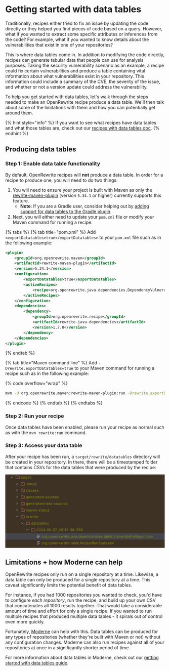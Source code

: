 # Getting started with data tables

Traditionally, recipes either tried to fix an issue by updating the code directly or they helped you find pieces of code based on a query. However, what if you wanted to extract some specific attributes or inferences from the code? For example, what if you wanted to know details about the vulnerabilities that exist in one of your repositories?

This is where data tables come in. In addition to modifying the code directly, recipes can generate tabular data that people can use for analysis purposes. Taking the security vulnerability scenario as an example, a recipe could fix certain vulnerabilities and produce a table containing vital information about what vulnerabilities exist in your repository. This information could include a summary of the CVE, the severity of the issue, and whether or not a version update could address the vulnerability.

To help you get started with data tables, let's walk through the steps needed to make an OpenRewrite recipe produce a data table. We'll then talk about some of the limitations with them and how you can potentially get around them.

{% hint style="info" %}
If you want to see what recipes have data tables and what those tables are, check out our [recipes with data tables doc](https://docs.openrewrite.org/reference/recipes-with-data-tables).
{% endhint %}

## Producing data tables

### Step 1: Enable data table functionality

By default, OpenRewrite recipes will **not** produce a data table. In order for a recipe to produce one, you will need to do two things:

1. You will need to ensure your project is built with Maven as only the [rewrite-maven-plugin](https://github.com/openrewrite/rewrite-maven-plugin) (version `5.34.1` or higher) currently supports this feature. 
    * **Note**: If you are a Gradle user, consider helping out by [adding support for data tables to the Gradle plugin](https://github.com/openrewrite/rewrite-gradle-plugin/issues/201).
2. Next, you will either need to update your `pom.xml` file or modify your Maven command for running a recipe:

{% tabs %}
{% tab title="pom.xml" %}
Add `<exportDatatables>true</exportDatatables>` to your `pom.xml` file such as in the following example:

```xml
<plugin>
    <groupId>org.openrewrite.maven</groupId>
    <artifactId>rewrite-maven-plugin</artifactId>
    <version>5.34.1</version>
    <configuration>
        <exportDatatables>true</exportDatatables>
        <activeRecipes>
            <recipe>org.openrewrite.java.dependencies.DependencyVulnerabilityCheck</recipe>
        </activeRecipes>
    </configuration>
    <dependencies>
        <dependency>
            <groupId>org.openrewrite.recipe</groupId>
            <artifactId>rewrite-java-dependencies</artifactId>
            <version>1.7.0</version>
        </dependency>
    </dependencies>
</plugin>
```
{% endtab %}

{% tab title="Maven command line" %}
Add `-Drewrite.exportDatatables=true` to your Maven command for running a recipe such as in the following example:

{% code overflow="wrap" %}
```bash
mvn -U org.openrewrite.maven:rewrite-maven-plugin:run -Drewrite.exportDatatables=true -Drewrite.recipeArtifactCoordinates=org.openrewrite.recipe:rewrite-java-dependencies:RELEASE -Drewrite.activeRecipes=org.openrewrite.java.dependencies.DependencyVulnerabilityCheck
```
{% endcode %}
{% endtab %}
{% endtabs %}

### Step 2: Run your recipe

Once data tables have been enabled, please run your recipe as normal such as with the `mvn rewrite:run` command.

### Step 3: Access your data table

After your recipe has been run, a `target/rewrite/datatables` directory will be created in your repository. In there, there will be a timestamped folder that contains CSVs for the data tables that were produced by the recipe:

![Example target folder](/.gitbook/assets/datatable-example.png)

## Limitations + how Moderne can help

OpenRewrite recipes only run on a single repository at a time. Likewise, a data table can only be produced for a single repository at a time. This caveat significantly limits the potential benefit of data tables.

For instance, if you had 1000 repositories you wanted to check, you'd have to configure _each repository_, run the recipe, and build up your own CSV that concatenates all 1000 results together. That would take a considerable amount of time and effort for only a single recipe. If you wanted to run multiple recipes that produced multiple data tables - it spirals out of control even more quickly.

Fortunately, [Moderne](https://docs.moderne.io/) can help with this. Data tables can be produced for any types of repositories (whether they're built with Maven or not) without any configuration changes. Moderne can also run recipes against all of your repositories at once in a significantly shorter period of time.

For more information about data tables in Moderne, check out our [getting started with data tables guide](https://docs.moderne.io/user-documentation/moderne-platform/getting-started/data-tables). 